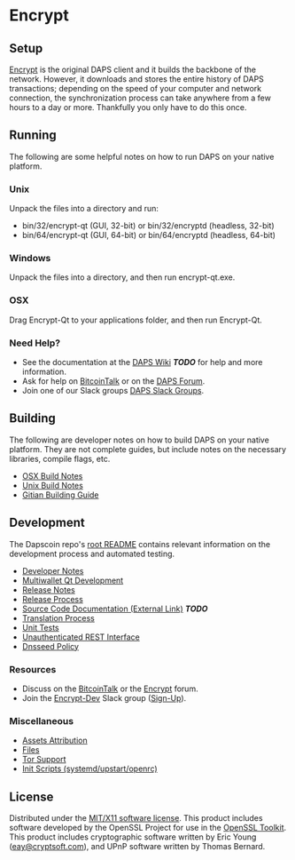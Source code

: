 Encrypt
=====================

Setup
---------------------
[Encrypt](https://officialencrypt.com/wallet) is the original DAPS client and it builds the backbone of the network. However, it downloads and stores the entire history of DAPS transactions; depending on the speed of your computer and network connection, the synchronization process can take anywhere from a few hours to a day or more. Thankfully you only have to do this once.

Running
---------------------
The following are some helpful notes on how to run DAPS on your native platform.

### Unix

Unpack the files into a directory and run:

- bin/32/encrypt-qt (GUI, 32-bit) or bin/32/encryptd (headless, 32-bit)
- bin/64/encrypt-qt (GUI, 64-bit) or bin/64/encryptd (headless, 64-bit)

### Windows

Unpack the files into a directory, and then run encrypt-qt.exe.

### OSX

Drag Encrypt-Qt to your applications folder, and then run Encrypt-Qt.

### Need Help?

* See the documentation at the [DAPS Wiki](https://en.bitcoin.it/wiki/Main_Page) ***TODO***
for help and more information.
* Ask for help on [BitcoinTalk](https://bitcointalk.org/index.php?topic=1262920.0) or on the [DAPS Forum](https://forum.officialencrypt.com/).
* Join one of our Slack groups [DAPS Slack Groups](https://officialencrypt.com/slack-logins/).

Building
---------------------
The following are developer notes on how to build DAPS on your native platform. They are not complete guides, but include notes on the necessary libraries, compile flags, etc.

- [OSX Build Notes](build-osx.md)
- [Unix Build Notes](build-unix.md)
- [Gitian Building Guide](gitian-building.md)

Development
---------------------
The Dapscoin repo's [root README](https://github.com/Encrypt-Project/Encrypt/blob/master/README.md) contains relevant information on the development process and automated testing.

- [Developer Notes](developer-notes.md)
- [Multiwallet Qt Development](multiwallet-qt.md)
- [Release Notes](release-notes.md)
- [Release Process](release-process.md)
- [Source Code Documentation (External Link)](https://dev.visucore.com/bitcoin/doxygen/) ***TODO***
- [Translation Process](translation_process.md)
- [Unit Tests](unit-tests.md)
- [Unauthenticated REST Interface](REST-interface.md)
- [Dnsseed Policy](dnsseed-policy.md)

### Resources

* Discuss on the [BitcoinTalk](https://bitcointalk.org/index.php?topic=1262920.0) or the [Encrypt](https://forum.officialencrypt.com/) forum.
* Join the [Encrypt-Dev](https://encrypt-dev.slack.com/) Slack group ([Sign-Up](https://encrypt-dev.herokuapp.com/)).

### Miscellaneous
- [Assets Attribution](assets-attribution.md)
- [Files](files.md)
- [Tor Support](tor.md)
- [Init Scripts (systemd/upstart/openrc)](init.md)

License
---------------------
Distributed under the [MIT/X11 software license](http://www.opensource.org/licenses/mit-license.php).
This product includes software developed by the OpenSSL Project for use in the [OpenSSL Toolkit](https://www.openssl.org/). This product includes
cryptographic software written by Eric Young ([eay@cryptsoft.com](mailto:eay@cryptsoft.com)), and UPnP software written by Thomas Bernard.
